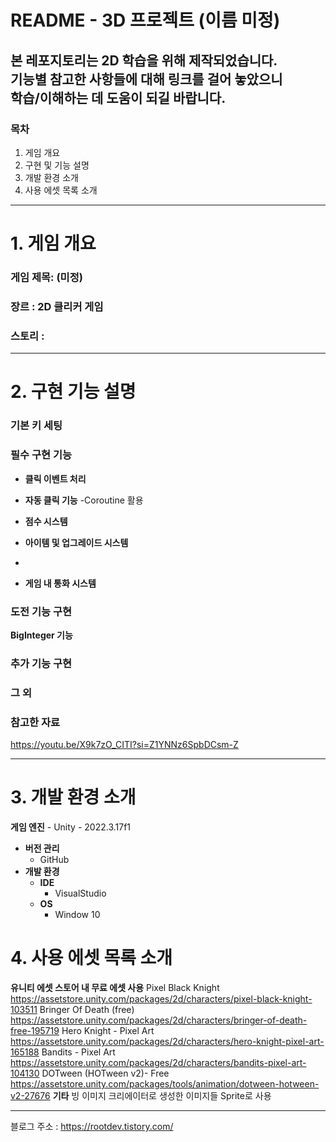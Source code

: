 # README - 3D 프로젝트 (이름 미정)
본 레포지토리는 2D 학습을 위해 제작되었습니다.<br>
기능별 참고한 사항들에 대해 링크를 걸어 놓았으니<br> 
학습/이해하는 데 도움이 되길 바랍니다.<br>
---
### 목차

1. 게임 개요
2. 구현 및 기능 설명
3. 개발 환경 소개
4. 사용 에셋 목록 소개
---

# 1. 게임 개요

### 게임 제목: (미정)

### 장르 : 2D 클리커 게임

### 스토리 : 

---
 
# 2. 구현 기능 설명

### 기본 키 세팅 


### 필수 구현 기능

- **클릭 이벤트 처리**
  
- **자동 클릭 기능**
 -Coroutine 활용
  
- **점수 시스템** 

- **아이템 및 업그레이드 시스템**
- 
- **게임 내 통화 시스템**
   
   
### 도전 기능 구현

 **BigInteger 기능**

### 추가 기능 구현

### 그 외 

### 참고한 자료
  https://youtu.be/X9k7zO_CITI?si=Z1YNNz6SpbDCsm-Z


-----

# 3. 개발 환경 소개

 **게임 엔진**
    - Unity - 2022.3.17f1
- **버전 관리**
    - GitHub
- **개발 환경**
    - **IDE**
        - VisualStudio
    - **OS**
        - Window 10


# 4. 사용 에셋 목록 소개

**유니티 에셋 스토어 내 무료 에셋 사용**
Pixel Black Knight<br>
https://assetstore.unity.com/packages/2d/characters/pixel-black-knight-103511
Bringer Of Death (free)<br>
https://assetstore.unity.com/packages/2d/characters/bringer-of-death-free-195719
Hero Knight - Pixel Art<br>
https://assetstore.unity.com/packages/2d/characters/hero-knight-pixel-art-165188
Bandits - Pixel Art<br>
https://assetstore.unity.com/packages/2d/characters/bandits-pixel-art-104130
DOTween (HOTween v2)- Free <br>
https://assetstore.unity.com/packages/tools/animation/dotween-hotween-v2-27676
**기타** 
빙 이미지 크리에이터로 생성한 이미지들 Sprite로 사용

-----
블로그 주소 : https://rootdev.tistory.com/

